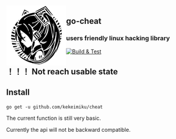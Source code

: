 <img align="left" width="160" src="./assets/miku.png">

## go-cheat

### users friendly linux  hacking library   
[![Build & Test](https://github.com/kekeimiku/go-cheat/actions/workflows/test.yml/badge.svg)](https://github.com/kekeimiku/go-cheat/actions/workflows/test.yml)

## ！！！ Not reach usable state

## Install
```
go get -u github.com/kekeimiku/cheat
```

The current function is still very basic.

Currently the api will not be backward compatible.